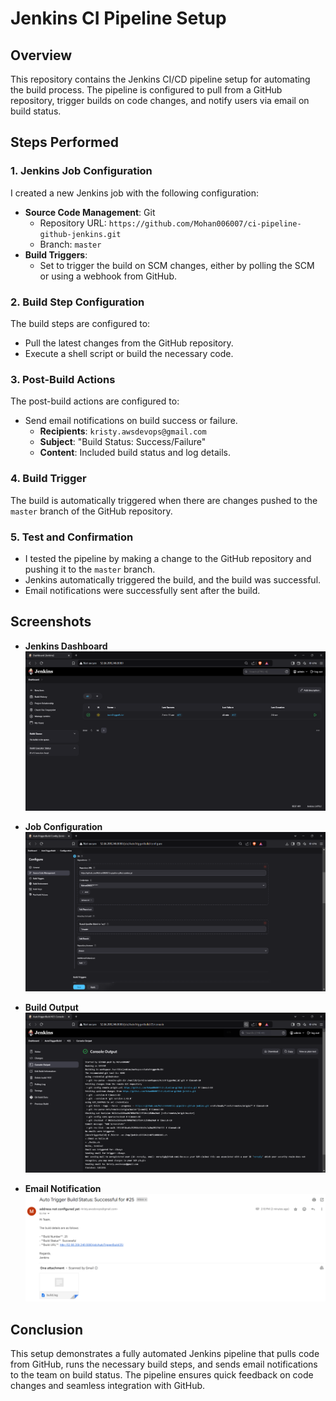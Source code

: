 # Jenkins CI Pipeline Setup

## Overview
This repository contains the Jenkins CI/CD pipeline setup for automating the build process. The pipeline is configured to pull from a GitHub repository, trigger builds on code changes, and notify users via email on build status.

## Steps Performed

### 1. **Jenkins Job Configuration**
   I created a new Jenkins job with the following configuration:
   - **Source Code Management**: Git
     - Repository URL: `https://github.com/Mohan006007/ci-pipeline-github-jenkins.git`
     - Branch: `master`
   - **Build Triggers**:
     - Set to trigger the build on SCM changes, either by polling the SCM or using a webhook from GitHub.

### 2. **Build Step Configuration**
   The build steps are configured to:
   - Pull the latest changes from the GitHub repository.
   - Execute a shell script or build the necessary code.

### 3. **Post-Build Actions**
   The post-build actions are configured to:
   - Send email notifications on build success or failure.
     - **Recipients**: `kristy.awsdevops@gmail.com`
     - **Subject**: "Build Status: Success/Failure"
     - **Content**: Included build status and log details.

### 4. **Build Trigger**
   The build is automatically triggered when there are changes pushed to the `master` branch of the GitHub repository.

### 5. **Test and Confirmation**
   - I tested the pipeline by making a change to the GitHub repository and pushing it to the `master` branch.
   - Jenkins automatically triggered the build, and the build was successful.
   - Email notifications were successfully sent after the build.

## Screenshots
- **Jenkins Dashboard**
   ![Jenkins Dashboard](./screenshots/jenkins-dashboard.png)
  
- **Job Configuration**
   ![Job Configuration](./screenshots/job-config.png)

- **Build Output**
   ![Build Output](./screenshots/build-output.png)

- **Email Notification**
   ![Email Notification](./screenshots/email-notification.png)

## Conclusion
This setup demonstrates a fully automated Jenkins pipeline that pulls code from GitHub, runs the necessary build steps, and sends email notifications to the team on build status. The pipeline ensures quick feedback on code changes and seamless integration with GitHub.
